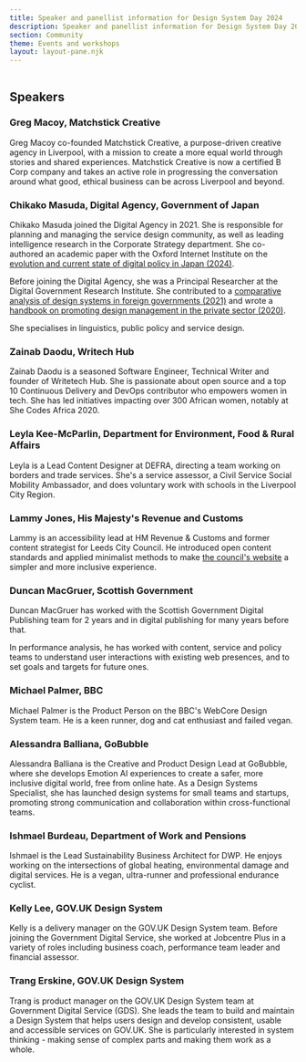```yaml
---
title: Speaker and panellist information for Design System Day 2024
description: Speaker and panellist information for Design System Day 2024.
section: Community
theme: Events and workshops
layout: layout-pane.njk
---
```


<img class="app-image--no-border govuk-!-margin-bottom-9" src="/images/dsd24-24.svg" alt="" role="presentation">

## Speakers

### Greg Macoy, Matchstick Creative

Greg Macoy co-founded Matchstick Creative, a purpose-driven creative agency in Liverpool, with a mission to create a more equal world through stories and shared experiences. Matchstick Creative is now a certified B Corp company and takes an active role in progressing the conversation around what good, ethical business can be across Liverpool and beyond.

### Chikako Masuda, Digital Agency, Government of Japan

Chikako Masuda joined the Digital Agency in 2021.
She is responsible for planning and managing the service design community, as well as leading intelligence research in the Corporate Strategy department. She co-authored an academic paper with the Oxford Internet Institute on the [evolution and current state of digital policy in Japan (2024)](https://ceur-ws.org/Vol-3737/paper40.pdf).

Before joining the Digital Agency, she was a Principal Researcher at the Digital Government Research Institute. She contributed to a [comparative analysis of design systems in foreign governments (2021)](https://www.iais.or.jp/en/contents/design2021/) and wrote a [handbook on promoting design management in the private sector (2020)](https://www.jpo.go.jp/introduction/soshiki/document/design_keiei/handbook_20200319.pdf).

She specialises in linguistics, public policy and service design.

### Zainab Daodu, Writech Hub

Zainab Daodu is a seasoned Software Engineer, Technical Writer and founder of Writetech Hub. She is passionate about open source and a top 10 Continuous Delivery and DevOps contributor who empowers women in tech. She has led initiatives impacting over 300 African women, notably at She Codes Africa 2020.

### Leyla Kee-McParlin, Department for Environment, Food & Rural Affairs

Leyla is a Lead Content Designer at DEFRA, directing a team working on borders and trade services. She's a service assessor, a Civil Service Social Mobility Ambassador, and does voluntary work with schools in the Liverpool City Region.

### Lammy Jones, His Majesty's Revenue and Customs

Lammy is an accessibility lead at HM Revenue & Customs and former content strategist for Leeds City Council. He introduced open content standards and applied minimalist methods to make [the council's website](https://www.leeds.gov.uk/) a simpler and more inclusive experience.

### Duncan MacGruer, Scottish Government

Duncan MacGruer has worked with the Scottish Government Digital Publishing team for 2 years and in digital publishing for many years before that.

In performance analysis, he has worked with content, service and policy teams to understand user interactions with existing web presences, and to set goals and targets for future ones.

### Michael Palmer, BBC

Michael Palmer is the Product Person on the BBC's WebCore Design System team. He is a keen runner, dog and cat enthusiast and failed vegan.

### Alessandra Balliana, GoBubble

Alessandra Balliana is the Creative and Product Design Lead at GoBubble, where she develops Emotion AI experiences to create a safer, more inclusive digital world, free from online hate. As a Design Systems Specialist, she has launched design systems for small teams and startups, promoting strong communication and collaboration within cross-functional teams.

### Ishmael Burdeau, Department of Work and Pensions

Ishmael is the Lead Sustainability Business Architect for DWP. He enjoys working on the intersections of global heating, environmental damage and digital services. He is a vegan, ultra-runner and professional endurance cyclist.

### Kelly Lee, GOV.UK Design System

Kelly is a delivery manager on the GOV.UK Design System team. Before joining the Government Digital Service, she worked at Jobcentre Plus in a variety of roles including business coach, performance team leader and financial assessor.

### Trang Erskine, GOV.UK Design System

Trang is product manager on the GOV.UK Design System team at Government Digital Service (GDS). She leads the team to build and maintain a Design System that helps users design and develop consistent, usable and accessible services on GOV.UK. She is particularly interested in system thinking - making sense of complex parts and making them work as a whole.
